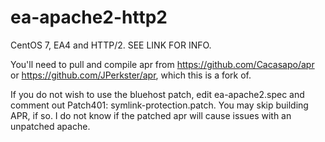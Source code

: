 # ea-apache2-http2
CentOS 7, EA4 and HTTP/2. SEE LINK FOR INFO.

You'll need to pull and compile apr from https://github.com/Cacasapo/apr or https://github.com/JPerkster/apr, which this is a fork of.

If you do not wish to use the bluehost patch, edit ea-apache2.spec and comment out Patch401: symlink-protection.patch.
You may skip building APR, if so. I do not know if the patched apr will cause issues with an unpatched apache. 
